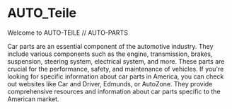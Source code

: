 # AUTO_Teile

Welcome to AUTO-TEILE // AUTO-PARTS

Car parts are an essential component of the automotive industry. They include various components such as the engine, transmission, brakes, suspension, steering system, electrical system, and more. These parts are crucial for the performance, safety, and maintenance of vehicles. If you're looking for specific information about car parts in America, you can check out websites like Car and Driver, Edmunds, or AutoZone. They provide comprehensive resources and information about car parts specific to the American market.
